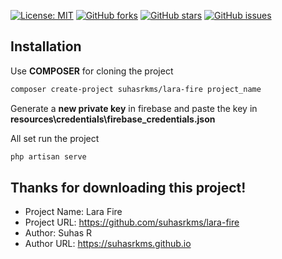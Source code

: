 [![License: MIT](https://img.shields.io/github/license/suhasrkms/lara-fire)](https://opensource.org/licenses/MIT)
[![GitHub forks](https://img.shields.io/github/forks/suhasrkms/lara-fire)](https://github.com/suhasrkms/lara-fire/network)
[![GitHub stars](https://img.shields.io/github/stars/suhasrkms/lara-fire)](https://github.com/suhasrkms/lara-fire/stargazers)
[![GitHub issues](https://img.shields.io/github/issues/suhasrkms/lara-fire)](https://github.com/suhasrkms/lara-fire/issues)
<!-- [![Github All Releases](https://img.shields.io/github/downloads/suhasrkms/lara-fire/total.svg)]() -->

## Installation

Use **COMPOSER** for cloning the project

```bash
composer create-project suhasrkms/lara-fire project_name
```

Generate a **new private key** in firebase and paste the key in **resources\credentials\firebase_credentials.json** 

All set run the project

```bash
php artisan serve
```

## Thanks for downloading this project!

- Project Name: Lara Fire
- Project URL: https://github.com/suhasrkms/lara-fire
- Author: Suhas R
- Author URL: https://suhasrkms.github.io
